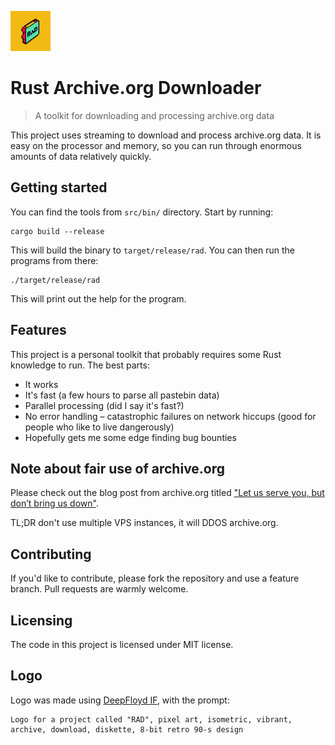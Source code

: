 ![RAD logo](./logo.png)

# Rust Archive.org Downloader
> A toolkit for downloading and processing archive.org data

This project uses streaming to download and process archive.org data. It is easy
on the processor and memory, so you can run through enormous amounts of data
relatively quickly.

## Getting started

You can find the tools from `src/bin/` directory. Start by running:

```shell
cargo build --release
```

This will build the binary to `target/release/rad`. You can then run the
programs from there:

```shell
./target/release/rad
```

This will print out the help for the program.

## Features

This project is a personal toolkit that probably requires some Rust knowledge to
run. The best parts:
* It works
* It's fast (a few hours to parse all pastebin data)
* Parallel processing (did I say it's fast?)
* No error handling – catastrophic failures on network hiccups (good for people
  who like to live dangerously)
* Hopefully gets me some edge finding bug bounties

## Note about fair use of archive.org

Please check out the blog post from archive.org titled ["Let us serve you, but
don’t bring us down"][archive-org-blog-post].

TL;DR don't use multiple VPS instances, it will DDOS archive.org.

[archive-org-blog-post]: https://blog.archive.org/2023/05/29/let-us-serve-you-but-dont-bring-us-down/

## Contributing

If you'd like to contribute, please fork the repository and use a feature
branch. Pull requests are warmly welcome.

## Licensing

The code in this project is licensed under MIT license.

## Logo

Logo was made using [DeepFloyd IF](https://huggingface.co/spaces/DeepFloyd/IF), with the prompt:

```
Logo for a project called "RAD", pixel art, isometric, vibrant, archive, download, diskette, 8-bit retro 90-s design
```